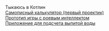 Тыкаюсь в Котлин  
[Самописный калькулятор (первый проектик)](https://github.com/ni-k-azakov/kotlin_stuff/tree/master/SCalculator)  
[Прототип игры с роевым интеллектом](https://github.com/ni-k-azakov/kotlin_stuff/tree/master/BrainlessArmy)  
[Приложение для подсчета выпитой воды](https://github.com/ni-k-azakov/kotlin_stuff/tree/master/HydrateMe)
